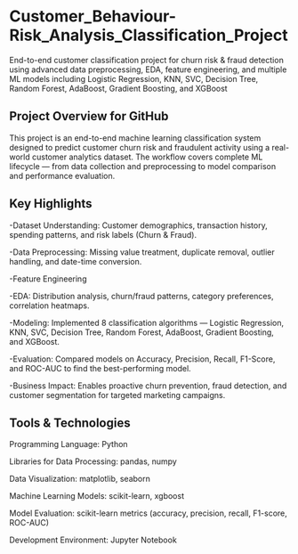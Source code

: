 # Customer_Behaviour-Risk_Analysis_Classification_Project
End-to-end customer classification project for churn risk & fraud detection using advanced data preprocessing, EDA, feature engineering, and multiple ML models including Logistic Regression, KNN, SVC, Decision Tree, Random Forest, AdaBoost, Gradient Boosting, and XGBoost

## Project Overview for GitHub
This project is an end-to-end machine learning classification system designed to predict customer churn risk and fraudulent activity using a real-world customer analytics dataset.
The workflow covers complete ML lifecycle — from data collection and preprocessing to model comparison and performance evaluation.

## Key Highlights
-Dataset Understanding: Customer demographics, transaction history, spending patterns, and risk labels (Churn & Fraud).

-Data Preprocessing: Missing value treatment, duplicate removal, outlier handling, and date-time conversion.

-Feature Engineering

-EDA: Distribution analysis, churn/fraud patterns, category preferences, correlation heatmaps.

-Modeling: Implemented 8 classification algorithms — Logistic Regression, KNN, SVC, Decision Tree, Random Forest, AdaBoost, Gradient Boosting, and XGBoost.

-Evaluation: Compared models on Accuracy, Precision, Recall, F1-Score, and ROC-AUC to find the best-performing model.

-Business Impact: Enables proactive churn prevention, fraud detection, and customer segmentation for targeted marketing campaigns.

## Tools & Technologies
Programming Language: Python

Libraries for Data Processing: pandas, numpy

Data Visualization: matplotlib, seaborn

Machine Learning Models: scikit-learn, xgboost

Model Evaluation: scikit-learn metrics (accuracy, precision, recall, F1-score, ROC-AUC)

Development Environment: Jupyter Notebook
